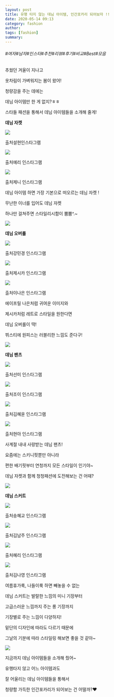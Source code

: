 ```yaml
---
layout: post
title: 유행 타지 않는 데님 아이템, 인간포카리 되어보자 !!
date: 2020-05-14 09:13
category: fashion
author: 
tags: [fashion]
summary: 
---
```


###### #여자#남자#인스타#추천#리뷰#후기#비교#Best#모음

추웠던 겨울이 지나고

옷차림이 가벼워지는 봄이 왔어!

청량감을 주는 데에는

데님 아이템만 한 게 없지?ㅎㅎ

스타들 패션을 통해서 데님 아이템들을 소개해 줄게!

**데님 자켓**

![](https://img1.daumcdn.net/thumb/R720x0/?fname=https%3A%2F%2Ft1.daumcdn.net%2Fliveboard%2Fkncom%2F2cf041429bfd4e0dabb3aea0b96ae236.JPG)

출처설현인스타그램

![](https://img1.daumcdn.net/thumb/R720x0/?fname=https%3A%2F%2Ft1.daumcdn.net%2Fliveboard%2Fkncom%2F37dbe40ba2be4146baaa1d51fb25f135.JPG)

출처예리 인스타그램

![](https://img1.daumcdn.net/thumb/R720x0/?fname=https%3A%2F%2Ft1.daumcdn.net%2Fliveboard%2Fkncom%2F05d7502b7b38489988f2034ed7fa17b6.JPG)

출처제니 인스타그램

데님 아이템 하면 가장 기본으로 떠오르는 데님 자켓 !

무난한 이너를 입어도 데님 자켓

하나만 걸쳐주면 스타일리시함이 뿜뿜^.~

  

![](https://img1.daumcdn.net/thumb/R720x0/?fname=https%3A%2F%2Ft1.daumcdn.net%2Fliveboard%2Fkncom%2Ff9881870474840829f405ce213890b8c.JPG)

**데님 오버롤**

![](https://img1.daumcdn.net/thumb/R720x0/?fname=https%3A%2F%2Ft1.daumcdn.net%2Fliveboard%2Fkncom%2F3de78aabf3a842209f86fd48a4c1da3f.JPG)

출처강민경 인스타그램

![](https://img1.daumcdn.net/thumb/R720x0/?fname=https%3A%2F%2Ft1.daumcdn.net%2Fliveboard%2Fkncom%2Fb02d3a9ef87d4e8bbe4ce418b33404ca.JPG)

출처제시카 인스타그램

![](https://img1.daumcdn.net/thumb/R720x0/?fname=https%3A%2F%2Ft1.daumcdn.net%2Fliveboard%2Fkncom%2F196387b76e594ba994079485c5b83a99.JPG)

출처이나은 인스타그램

에이프릴 나은처럼 귀여운 이미지와

제시카처럼 레트로 스타일을 원한다면

데님 오버롤이 딱!

뷔스티에 원피스는 러블리한 느낌도 준다구!

![](https://img1.daumcdn.net/thumb/R720x0/?fname=https%3A%2F%2Ft1.daumcdn.net%2Fliveboard%2Fkncom%2Fa509771216904dd2b5378344947277e4.JPG)

**데님 팬츠**

![](https://img1.daumcdn.net/thumb/R720x0/?fname=https%3A%2F%2Ft1.daumcdn.net%2Fliveboard%2Fkncom%2F254c583eb5d64e2f99a3a0cee0276aa1.JPG)

출처선미 인스타그램

![](https://img1.daumcdn.net/thumb/R720x0/?fname=https%3A%2F%2Ft1.daumcdn.net%2Fliveboard%2Fkncom%2F7c16d82d4d5b42129ba41eb102672fad.JPG)

출처조이 인스타그램

![](https://img1.daumcdn.net/thumb/R720x0/?fname=https%3A%2F%2Ft1.daumcdn.net%2Fliveboard%2Fkncom%2Ff86de253b3a742e59d92a44c48a1a9c2.JPG)

출처김혜윤 인스타그램

![](https://img1.daumcdn.net/thumb/R720x0/?fname=https%3A%2F%2Ft1.daumcdn.net%2Fliveboard%2Fkncom%2F3f501ae0a4144eb9bc1a00e86a1efaf7.JPG)

출처현아 인스타그램

사계절 내내 사랑받는 데님 팬츠!

요즘에는 스키니핏뿐만 아니라

편한 배기핏부터 연청까지 모든 스타일이 인기야~

  

데님 자켓과 함께 청청패션에 도전해보는 건 어때?

![](https://img1.daumcdn.net/thumb/R720x0/?fname=https%3A%2F%2Ft1.daumcdn.net%2Fliveboard%2Fkncom%2F68e299cbcf004f3da9a36e0feaa32eda.JPG)

**데님 스커트**

![](https://img1.daumcdn.net/thumb/R720x0/?fname=https%3A%2F%2Ft1.daumcdn.net%2Fliveboard%2Fkncom%2F434ef166666045a9bdfee3c2fe2eccaf.JPG)

출처송혜교 인스타그램

![](https://img1.daumcdn.net/thumb/R720x0/?fname=https%3A%2F%2Ft1.daumcdn.net%2Fliveboard%2Fkncom%2Fd0a9e5808c4b4d6db00f4066b24bba5f.JPG)

출처김남주 인스타그램

![](https://img1.daumcdn.net/thumb/R720x0/?fname=https%3A%2F%2Ft1.daumcdn.net%2Fliveboard%2Fkncom%2Fb59eac5d7637489f9ec39a98d62c1e06.JPG)

출처혜리 인스타그램

![](https://img1.daumcdn.net/thumb/R720x0/?fname=https%3A%2F%2Ft1.daumcdn.net%2Fliveboard%2Fkncom%2Fae41dfa19243424b806016bd5df866b3.JPG)

출처김나영 인스타그램

여름휴가룩, 나들이룩 하면 빼놓을 수 없는

데님 스커트는 발랄한 느낌의 미니 기장부터

고급스러운 느낌까지 주는 롱 기장까지

기장별로 주는 느낌이 다양하지!

밑단의 디자인에 따라도 다르기 때문에

그날의 기분에 따라 스타일링 해보면 좋을 것 같아~

![](https://img1.daumcdn.net/thumb/R720x0/?fname=https%3A%2F%2Ft1.daumcdn.net%2Fliveboard%2Fkncom%2F43895f9f091248919421326d136ee9ba.JPG)

지금까지 데님 아이템들을 소개해 줬어~

유행타지 않고 어느 아이템과도

잘 어울리는 데님 아이템들을 통해서

청량함 가득한 인간포카리가 되어보는 건 어떨까?♥